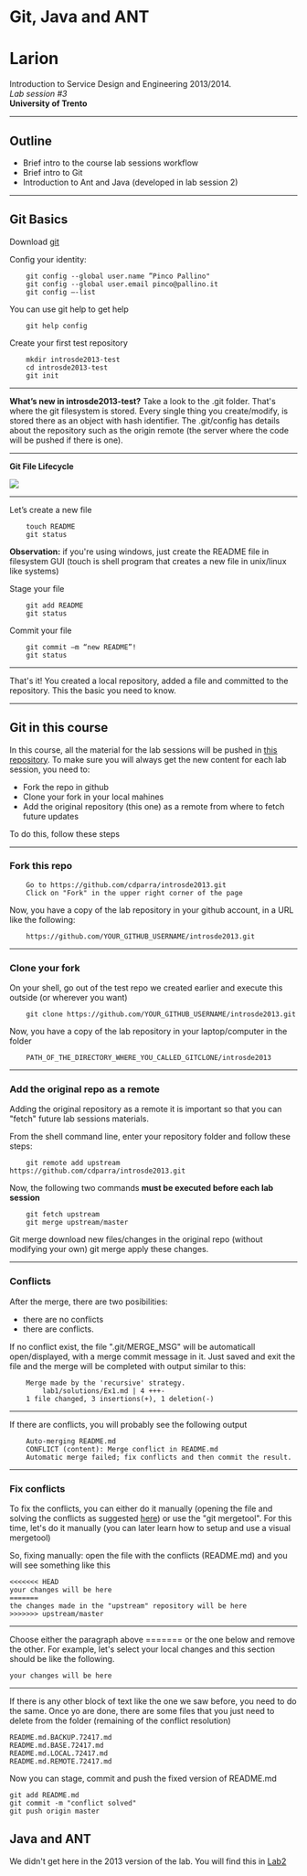 Git, Java and ANT
===
Larion
===
Introduction to Service Design and Engineering 2013/2014. 
<br>*Lab session #3*
<br>**University of Trento** 

---

## Outline

* Brief intro to the course lab sessions workflow
* Brief intro to Git
* Introduction to Ant and Java (developed in lab session 2)

---

## Git Basics
Download [git](http://git-scm.com/download)

Config your identity: 

```
	git config --global user.name ”Pinco Pallino"
	git config --global user.email pinco@pallino.it
	git config –-list
```

You can use git help <verb> to get help 

```	
	git help config
```	

Create your first test repository 

```
	mkdir introsde2013-test
	cd introsde2013-test
	git init
```

---

**What’s new in introsde2013-test?**
Take a look to the .git folder. That's where the git filesystem is stored. Every single thing you create/modify, is stored there as an object with hash identifier. The .git/config has details about the repository such as the origin remote (the server where the code will be pushed if there is one). 

---
**Git File Lifecycle**

![](https://raw.github.com/cdparra/introsde2013/master/lab1/resources/GitFilesLifcycle.png)

---

Let’s create a new file

```
	touch README
	git status
```
**Observation:** if you're using windows, just create the README file in filesystem GUI (touch is shell program that creates a new file in unix/linux like systems)

Stage your file

```
	git add README
	git status
```

Commit your file

```
	git commit –m “new README”!
	git status
```

---

That's it! You created a local repository, added a file and committed to the repository. This the basic you need to know. 

---

## Git in this course
In this course, all the material for the lab sessions will be pushed in [this repository](https://github.com/cdparra/introsde2013). To make sure you will always get the new content for each lab session, you need to: 

* Fork the repo in github
* Clone your fork in your local mahines
* Add the original repository (this one) as a remote from where to fetch future updates

To do this, follow these steps

---

### Fork this repo

```
	Go to https://github.com/cdparra/introsde2013.git
	Click on "Fork" in the upper right corner of the page
```
	
Now, you have a copy of the lab repository in your github account, in a URL like the following: 

```
	https://github.com/YOUR_GITHUB_USERNAME/introsde2013.git
```

---

### Clone your fork

On your shell, go out of the test repo we created earlier and execute this outside (or wherever you want) 
```
	git clone https://github.com/YOUR_GITHUB_USERNAME/introsde2013.git
```
	
Now, you have a copy of the lab repository in your laptop/computer in the folder 

```
	PATH_OF_THE_DIRECTORY_WHERE_YOU_CALLED_GITCLONE/introsde2013 
```

---

### Add the original repo as a remote

Adding the original repository as a remote it is important so that you can "fetch" future lab sessions materials. 

From the shell command line, enter your repository folder and follow these steps: 

```
	git remote add upstream https://github.com/cdparra/introsde2013.git
```

Now, the following two commands **must be executed before each lab session** 

```
	git fetch upstream
	git merge upstream/master
```

Git merge download new files/changes in the original repo (without modifying your own) git merge apply these changes.

---

### Conflicts
	
After the merge, there are two posibilities: 

* there are no conflicts
* there are conflicts. 

If no conflict exist, the file ".git/MERGE_MSG" will be automaticall open/displayed, with a merge commit message in it. Just saved and exit the file and the merge will be completed with output similar to this: 

```
	Merge made by the 'recursive' strategy.
 		lab1/solutions/Ex1.md | 4 +++-
 	1 file changed, 3 insertions(+), 1 deletion(-)
```

---

If there are conflicts, you will probably see the following output

```
	Auto-merging README.md
	CONFLICT (content): Merge conflict in README.md
	Automatic merge failed; fix conflicts and then commit the result. 
```

---

### Fix conflicts 

To fix the conflicts, you can either do it manually (opening the file and solving the conflicts as suggested [here](https://help.github.com/articles/resolving-merge-conflicts)) or use the "git mergetool". For this time, let's do it manually (you can later learn how to setup and use a visual mergetool)

So, fixing manually: open the file with the conflicts (README.md) and you will see something like this

	<<<<<<< HEAD
	your changes will be here
	=======
	the changes made in the "upstream" repository will be here
	>>>>>>> upstream/master

---

Choose either the paragraph above ======= or the one below and remove the other. For example, let's select your local changes and this section should be like the following.

	your changes will be here

---
	
If there is any other block of text like the one we saw before, you need to do the same. Once yo are done, there are some files that you just need to delete from the folder (remaining of the conflict resolution)

	README.md.BACKUP.72417.md 
	README.md.BASE.72417.md   
	README.md.LOCAL.72417.md  
	README.md.REMOTE.72417.md  

Now you can stage, commit and push the fixed version of README.md

	git add README.md
	git commit -m "conflict solved"
	git push origin master 

## Java and ANT

We didn't get here in the 2013 version of the lab. You will find this in [Lab2](https://github.com/cdparra/introsde2013/tree/master/lab2)
